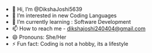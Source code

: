 - 👋 Hi, I’m @DikshaJoshi5639
- 👀 I’m interested in new Coding Languages
- 🌱 I’m currently learning : Software Development
- 📫 How to reach me - dikshajoshi240404@gmail.com
- 😄 Pronouns: She/Her
- ⚡ Fun fact: Coding is not a hobby, its a lifestyle

